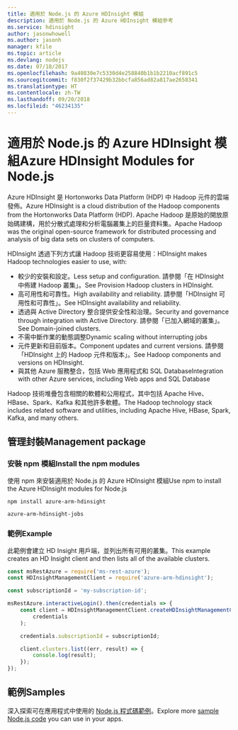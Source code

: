 ```yaml
---
title: 適用於 Node.js 的 Azure HDInsight 模組
description: 適用於 Node.js 的 Azure HDInsight 模組參考
ms.service: hdinsight
author: jasonwhowell
ms.author: jasonh
manager: kfile
ms.topic: article
ms.devlang: nodejs
ms.date: 07/18/2017
ms.openlocfilehash: 9a40830e7c5330d4e258840b1b1b2210acf891c5
ms.sourcegitcommit: f830f2f37429b32bbcfa856ad82a817ae2658341
ms.translationtype: HT
ms.contentlocale: zh-TW
ms.lasthandoff: 09/20/2018
ms.locfileid: "46234135"
---
```

# <a name="azure-hdinsight-modules-for-nodejs"></a><span data-ttu-id="3d536-103">適用於 Node.js 的 Azure HDInsight 模組</span><span class="sxs-lookup"><span data-stu-id="3d536-103">Azure HDInsight Modules for Node.js</span></span>

<span data-ttu-id="3d536-104">Azure HDInsight 是 Hortonworks Data Platform (HDP) 中 Hadoop 元件的雲端發佈。</span><span class="sxs-lookup"><span data-stu-id="3d536-104">Azure HDInsight is a cloud distribution of the Hadoop components from the Hortonworks Data Platform (HDP).</span></span> <span data-ttu-id="3d536-105">Apache Hadoop 是原始的開放原始碼建構，用於分散式處理和分析電腦叢集上的巨量資料集。</span><span class="sxs-lookup"><span data-stu-id="3d536-105">Apache Hadoop was the original open-source framework for distributed processing and analysis of big data sets on clusters of computers.</span></span>

<span data-ttu-id="3d536-106">HDInsight 透過下列方式讓 Hadoop 技術更容易使用︰</span><span class="sxs-lookup"><span data-stu-id="3d536-106">HDInsight makes Hadoop technologies easier to use, with:</span></span>
- <span data-ttu-id="3d536-107">較少的安裝和設定。</span><span class="sxs-lookup"><span data-stu-id="3d536-107">Less setup and configuration.</span></span> <span data-ttu-id="3d536-108">請參閱「在 HDInsight 中佈建 Hadoop 叢集」。</span><span class="sxs-lookup"><span data-stu-id="3d536-108">See Provision Hadoop clusters in HDInsight.</span></span>
- <span data-ttu-id="3d536-109">高可用性和可靠性。</span><span class="sxs-lookup"><span data-stu-id="3d536-109">High availability and reliability.</span></span> <span data-ttu-id="3d536-110">請參閱「HDInsight 可用性和可靠性」。</span><span class="sxs-lookup"><span data-stu-id="3d536-110">See HDInsight availability and reliability.</span></span>
- <span data-ttu-id="3d536-111">透過與 Active Directory 整合提供安全性和治理。</span><span class="sxs-lookup"><span data-stu-id="3d536-111">Security and governance through integration with Active Directory.</span></span> <span data-ttu-id="3d536-112">請參閱「已加入網域的叢集」。</span><span class="sxs-lookup"><span data-stu-id="3d536-112">See Domain-joined clusters.</span></span>
- <span data-ttu-id="3d536-113">不需中斷作業的動態調整</span><span class="sxs-lookup"><span data-stu-id="3d536-113">Dynamic scaling without interrupting jobs</span></span>
- <span data-ttu-id="3d536-114">元件更新和目前版本。</span><span class="sxs-lookup"><span data-stu-id="3d536-114">Component updates and current versions.</span></span> <span data-ttu-id="3d536-115">請參閱「HDInsight 上的 Hadoop 元件和版本」。</span><span class="sxs-lookup"><span data-stu-id="3d536-115">See Hadoop components and versions on HDInsight.</span></span>
- <span data-ttu-id="3d536-116">與其他 Azure 服務整合，包括 Web 應用程式和 SQL Database</span><span class="sxs-lookup"><span data-stu-id="3d536-116">Integration with other Azure services, including Web apps and SQL Database</span></span>

<span data-ttu-id="3d536-117">Hadoop 技術堆疊包含相關的軟體和公用程式，其中包括 Apache Hive、HBase、Spark、Kafka 和其他許多軟體。</span><span class="sxs-lookup"><span data-stu-id="3d536-117">The Hadoop technology stack includes related software and utilities, including Apache Hive, HBase, Spark, Kafka, and many others.</span></span> 

## <a name="management-package"></a><span data-ttu-id="3d536-118">管理封裝</span><span class="sxs-lookup"><span data-stu-id="3d536-118">Management package</span></span>

### <a name="install-the-npm-modules"></a><span data-ttu-id="3d536-119">安裝 npm 模組</span><span class="sxs-lookup"><span data-stu-id="3d536-119">Install the npm modules</span></span>

<span data-ttu-id="3d536-120">使用 npm 來安裝適用於 Node.js 的 Azure HDInsight 模組</span><span class="sxs-lookup"><span data-stu-id="3d536-120">Use npm to install the Azure HDInsight modules for Node.js</span></span>

```bash
npm install azure-arm-hdinsight
```

```bash
azure-arm-hdinsight-jobs
```

### <a name="example"></a><span data-ttu-id="3d536-121">範例</span><span class="sxs-lookup"><span data-stu-id="3d536-121">Example</span></span> 

<span data-ttu-id="3d536-122">此範例會建立 HD Insight 用戶端，並列出所有可用的叢集。</span><span class="sxs-lookup"><span data-stu-id="3d536-122">This example creates an HD Insight client and then lists all of the available clusters.</span></span> 

```javascript
const msRestAzure = require('ms-rest-azure');
const HDInsightManagementClient = require('azure-arm-hdinsight');

const subscriptionId = 'my-subscription-id';

msRestAzure.interactiveLogin().then(credentials => {
    const client = HDInsightManagementClient.createHDInsightManagementClient(
        credentials
    );

    credentials.subscriptionId = subscriptionId;

    client.clusters.list((err, result) => {
        console.log(result);
    });
});
```

## <a name="samples"></a><span data-ttu-id="3d536-123">範例</span><span class="sxs-lookup"><span data-stu-id="3d536-123">Samples</span></span>

<span data-ttu-id="3d536-124">深入探索可在應用程式中使用的 [Node.js 程式碼範例](https://azure.microsoft.com/resources/samples/?platform=nodejs)。</span><span class="sxs-lookup"><span data-stu-id="3d536-124">Explore more [sample Node.js code](https://azure.microsoft.com/resources/samples/?platform=nodejs) you can use in your apps.</span></span>
